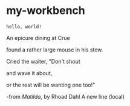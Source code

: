 # my-workbench
`hello, world!`

An epicure dining at Crue

found a rather large mouse in his stew.

Cried the waiter, "Don't shout

and wave it about,

or the rest will be wanting one too!"

-from *Matilda*, by Rhoad Dahl
A new line (local)
